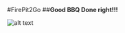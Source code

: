 #FirePit2Go 
##**Good BBQ Done right!!!**

[logo]:https://firepit2go.files.wordpress.com/2017/10/cropped-barbeque-clipart.png "Logo Title PIG4Dinner"

 ![alt text](https://firepit2go.files.wordpress.com/2017/10/cropped-pig-21.jpg?w=1180&h=869 "Logo Title FirePit2Go")
